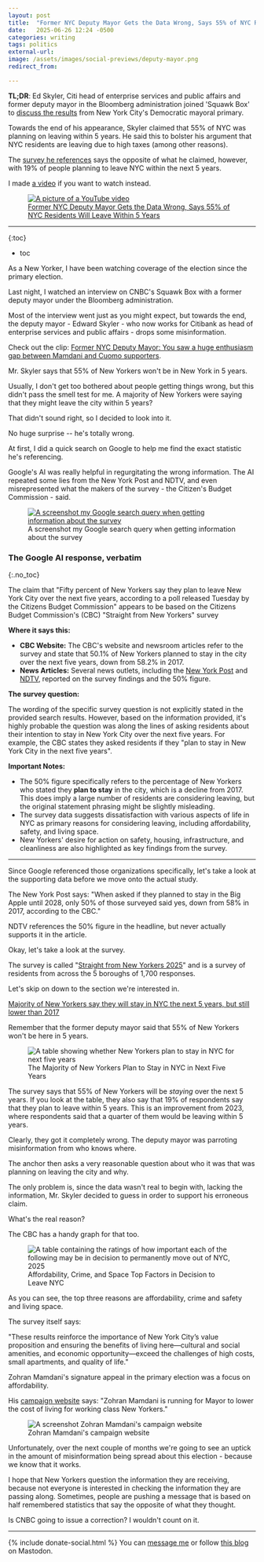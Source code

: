 ```yaml
---
layout: post
title:  "Former NYC Deputy Mayor Gets the Data Wrong, Says 55% of NYC Residents Will Leave Within 5 Years"
date:   2025-06-26 12:24 -0500
categories: writing
tags: politics
external-url: 
image: /assets/images/social-previews/deputy-mayor.png
redirect_from: 

---
```


**TL;DR**: Ed Skyler, Citi head of enterprise services and public affairs and former deputy mayor in the Bloomberg administration joined 'Squawk Box' to [discuss the results](https://www.youtube.com/watch?v=qw-TNP_2X3k) from New York City's Democratic mayoral primary.

Towards the end of his appearance, Skyler claimed that 55% of NYC was planning on leaving within 5 years. He said this to bolster his argument that NYC residents are leaving due to high taxes (among other reasons). 

The [survey he references](https://cbcny.org/research/straight-new-yorkers-2025#migration) says the opposite of what he claimed, however, with 19% of people planning to leave NYC within the next 5 years.

I made <a href="https://www.youtube.com/watch?v=WQkIgze3hi8">a video</a> if you want to watch instead.

<p>
<figure>
	<a href="https://www.youtube.com/watch?v=WQkIgze3hi8">
	<picture>
	  <source type="image/png" srcset="{{site.url}}/assets/images/thumbnails/deputy-mayor.png,
	  								   {{site.url}}/assets/images/thumbnails/deputy-mayor-2x.png 2x">
	  <img src="{{site.url}}/assets/images/thumbnails/deputy-mayor.png" srcset="{{site.url}}/assets/images/thumbnails/deputy-mayor-2x.png 2x" alt="A picture of a YouTube video"/>
	  <figcaption>Former NYC Deputy Mayor Gets the Data Wrong, Says 55% of NYC Residents Will Leave Within 5 Years</figcaption>
	</picture>
	</a>
</figure>
</p>

---

{:toc}
* toc

As a New Yorker, I have been watching coverage of the election since the primary election.

Last night, I watched an interview on CNBC's Squawk Box with a former deputy mayor under the Bloomberg administration.

Most of the interview went just as you might expect, but towards the end, the deputy mayor - Edward Skyler - who now works for Citibank as head of enterprise services and public affairs - drops some misinformation.

Check out the clip: [Former NYC Deputy Mayor: You saw a huge enthusiasm gap between Mamdani and Cuomo supporters](https://youtu.be/qw-TNP_2X3k?si=2v3V5xcLL88PvuP6&t=446).

Mr. Skyler says that 55% of New Yorkers won't be in New York in 5 years.

Usually, I don't get too bothered about people getting things wrong, but this didn't pass the smell test for me. A majority of New Yorkers were saying that they might leave the city within 5 years? 

That didn't sound right, so I decided to look into it.

No huge surprise -- he's totally wrong.

At first, I did a quick search on Google to help me find the exact statistic he's referencing. 

Google's AI was really helpful in regurgitating the wrong information. The AI repeated some lies from the New York Post and NDTV, and even misrepresented what the makers of the survey - the Citizen's Budget Commission - said.

<p>
<figure>
<a href="{{site.url}}/assets/images/politics/ai-nyc-residents.png">
  <picture>
    <img 
      src="{{site.url}}/assets/images/politics/ai-nyc-residents-small.png"
      alt="A screenshot my Google search query when getting information about the survey">
  </picture>
  </a>
  <figcaption>A screenshot my Google search query when getting information about the survey</figcaption>
</figure>
</p>

### The Google AI response, verbatim
{:.no_toc}

The claim that "Fifty percent of New Yorkers say they plan to leave New York City over the next five years, according to a poll released Tuesday by the Citizens Budget Commission" appears to be based on the Citizens Budget Commission's (CBC) "Straight from New Yorkers" survey

**Where it says this:**

- **CBC Website:** The CBC's website and newsroom articles refer to the survey and state that 50.1% of New Yorkers planned to stay in the city over the next five years, down from 58.2% in 2017.
- **News Articles:** Several news outlets, including the [New York Post](https://nypost.com/2024/03/19/us-news/less-than-one-in-three-yorkers-planning-to-flee-city-and-just-30-are-happy-with-quality-of-life-survey/) and [NDTV](https://www.ndtv.com/world-news/half-of-new-yorkers-will-flee-city-in-next-5-years-as-quality-of-life-falls-poll-5276607), reported on the survey findings and the 50% figure.

**The survey question:**

The wording of the specific survey question is not explicitly stated in the provided search results. However, based on the information provided, it's highly probable the question was along the lines of asking residents about their intention to stay in New York City over the next five years. For example, the CBC states they asked residents if they "plan to stay in New York City in the next five years".

**Important Notes:**

- The 50% figure specifically refers to the percentage of New Yorkers who stated they **plan to stay** in the city, which is a decline from 2017. This does imply a large number of residents are considering leaving, but the original statement phrasing might be slightly misleading.
- The survey data suggests dissatisfaction with various aspects of life in NYC as primary reasons for considering leaving, including affordability, safety, and living space.
- New Yorkers' desire for action on safety, housing, infrastructure, and cleanliness are also highlighted as key findings from the survey.

---

Since Google referenced those organizations specifically, let's take a look at the supporting data before we move onto the actual study.

The New York Post says: "When asked if they planned to stay in the Big Apple until 2028, only 50% of those surveyed said yes, down from 58% in 2017, according to the CBC."

NDTV references the 50% figure in the headline, but never actually supports it in the article. 

Okay, let's take a look at the survey.

The survey is called "[Straight from New Yorkers 2025](https://cbcny.org/research/straight-new-yorkers-2025)" and is a survey of residents from across the 5 boroughs of 1,700 responses. 

Let's skip on down to the section we're interested in.

[Majority of New Yorkers say they will stay in NYC the next 5 years, but still lower than 2017](https://cbcny.org/research/straight-new-yorkers-2025#migration)

Remember that the former deputy mayor said that 55% of New Yorkers won't be here in 5 years.

<p>
<figure>
  <picture>
    <img 
      src="{{site.url}}/assets/images/politics/figure-16-the-majority-of-new-yorkers-plan-to-stay-in-nyc-in-next-five-years.png"
      alt="A table showing whether New Yorkers plan to stay in NYC for next five years">
  </picture>
  <figcaption>The Majority of New Yorkers Plan to Stay in NYC in Next Five Years</figcaption>
</figure>
</p>

The survey says that 55% of New Yorkers will be _staying_ over the next 5 years. If you look at the table, they also say that 19% of respondents say that they plan to leave within 5 years. This is an improvement from 2023, where respondents said that a quarter of them would be leaving within 5 years. 

Clearly, they got it completely wrong. The deputy mayor was parroting misinformation from who knows where.

The anchor then asks a very reasonable question about who it was that was planning on leaving the city and why. 

The only problem is, since the data wasn't real to begin with, lacking the information, Mr. Skyler decided to guess in order to support his erroneous claim.

What's the real reason?

The CBC has a handy graph for that too. 

<p>
<figure>
  <picture>
    <img 
      src="{{site.url}}/assets/images/politics/figure-19-affordability-crime-and-space-top-factors-in-decision-to-leave-nyc.png"
      alt="A table containing the ratings of how important each of the following may be in decision to permanently move out of NYC, 2025">
  </picture>
  <figcaption>Affordability, Crime, and Space Top Factors in Decision to Leave NYC</figcaption>
</figure>
</p>

As you can see, the top three reasons are affordability, crime and safety and living space. 

The survey itself says:

"These results reinforce the importance of New York City’s value proposition and ensuring the benefits of living here—cultural and social amenities, and economic opportunity—exceed the challenges of high costs, small apartments, and quality of life."

Zohran Mamdani's signature appeal in the primary election was a focus on affordability. 

His [campaign website](https://www.zohranfornyc.com/) says: "Zohran Mamdani
is running for Mayor to lower the cost of living for working class New Yorkers."

<p>
<figure>
  <picture>
    <source 
      type="image/png" 
      srcset="{{site.url}}/assets/images/politics/zohran-website.png,
              {{site.url}}/assets/images/politics/zohran-website-2x.png 2x">
    <img 
      src="{{site.url}}/assets/images/politics/zohran-website.png" 
      srcset="{{site.url}}/assets/images/politics/zohran-website-2x.png 2x" 
      alt="A screenshot Zohran Mamdani's campaign website">
  </picture>
  <figcaption>Zohran Mamdani's campaign website</figcaption>
</figure>
</p>

Unfortunately, over the next couple of months we're going to see an uptick in the amount of misinformation being spread about this election - because we know that it works. 

I hope that New Yorkers question the information they are receiving, because not everyone is interested in checking the information they are passing along. Sometimes, people are pushing a message that is based on half remembered statistics that say the opposite of what they thought. 

Is CNBC going to issue a correction? I wouldn't count on it.

---

{% include donate-social.html %} You can [message me](https://mastodon.social/@yoasif) or follow [this blog](https://mastodon.social/@quippdblog) on Mastodon.
